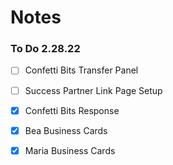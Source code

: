 # Notes

### To Do 2.28.22
- [ ] Confetti Bits Transfer Panel
- [ ] Success Partner Link Page Setup

- [x] Confetti Bits Response
- [x] Bea Business Cards
- [x] Maria Business Cards
